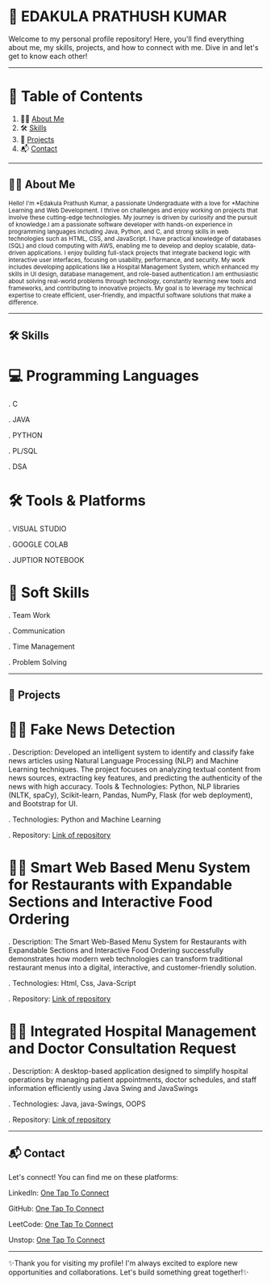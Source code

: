 # 🌟 EDAKULA PRATHUSH KUMAR                                                                                                                                                                                                                                                                                                                                                                                                                                                                                                                                                                                                                                 
Welcome to my personal profile repository! Here, you'll find everything about me, my skills, projects, and how to connect with me. Dive in and let's get to know each other! 

<hr>                                                             
 
# 📖 Table of Contents                                                                                                             
  
<ol>
  <li> 🙋‍♂️ <a href="#about-me">About Me</a></li>  
  <li> 🛠️ <a href="#skills">Skills</a></li>
  <li> 🚀 <a href="#Projects">Projects</a></li> 
  <li> 📬 <a href="#contact">Contact</a></li> 
</ol>

<hr>

<h2 id="about-me">🙋‍♂️ About Me</h2>
 
<small>Hello! I'm *Edakula Prathush Kumar, a passionate Undergraduate with a love for *Machine Learning and Web Development. I thrive on challenges and enjoy working on projects that involve these cutting-edge technologies. My journey is driven by curiosity and the pursuit of knowledge.I am a passionate software developer with hands-on experience in programming languages including Java, Python, and C, and strong skills in web technologies such as HTML, CSS, and JavaScript. I have practical knowledge of databases (SQL) and cloud computing with AWS, enabling me to develop and deploy scalable, data-driven applications.
I enjoy building full-stack projects that integrate backend logic with interactive user interfaces, focusing on usability, performance, and security. My work includes developing applications like a Hospital Management System, which enhanced my skills in UI design, database management, and role-based authentication.I am enthusiastic about solving real-world problems through technology, constantly learning new tools and frameworks, and contributing to innovative projects. My goal is to leverage my technical expertise to create efficient, user-friendly, and impactful software solutions that make a difference.</small>


<hr>

<h2 id="skills">🛠️ Skills</h2> 

# 💻 Programming Languages

. C

. JAVA   

. PYTHON

. PL/SQL

. DSA
# 🛠️ Tools & Platforms  

. VISUAL STUDIO

. GOOGLE COLAB

. JUPTIOR NOTEBOOK 
# 🌱 Soft Skills

. Team Work
                                                                                                
. Communication

. Time Management

. Problem Solving

<hr>

<h2 id="projects">🚀 Projects</h2>

# 🚶‍♂️ Fake News Detection

. Description: Developed an intelligent system to identify and classify fake news articles using Natural Language Processing (NLP) and Machine Learning techniques. The project focuses on analyzing textual content from news sources, extracting key features, and predicting the authenticity of the news with high accuracy.
Tools & Technologies: Python, NLP libraries (NLTK, spaCy), Scikit-learn, Pandas, NumPy, Flask (for web deployment), and Bootstrap for UI.

. Technologies: Python and Machine Learning

. Repository: <a href="https://github.com/Prathush-Kumar/Fake_news_detection">Link of repository</a>


# 🚶‍♂️ Smart Web Based Menu System for Restaurants with Expandable Sections and Interactive Food Ordering

.  Description: The Smart Web-Based Menu System for Restaurants with Expandable Sections and Interactive Food Ordering successfully demonstrates how modern web technologies can transform traditional restaurant menus into a digital, interactive, and customer-friendly solution.

. Technologies: Html, Css, Java-Script

.  Repository: <a href="https://github.com/Prathush-Kumar/Smart-Web-Based-Menu-System-for-Restaurants-with-Expandable-Sections-and-Interactive-Food-Ordering">Link of repository</a>


# 🚶‍♂️ Integrated Hospital Management and Doctor Consultation Request

. Description: A desktop-based application designed to simplify hospital operations by managing patient appointments, doctor schedules, and staff information efficiently using Java Swing and JavaSwings

. Technologies: Java, java-Swings, OOPS

. Repository: <a href="https://github.com/Prathush-Kumar/Integrated-Hospital-Management-and-Doctor-Consultation-Request">Link of repository</a>


<hr>

<h2 id="contact">📬 Contact</h2>

Let's connect! You can find me on these platforms:

LinkedIn: <a href="https://www.linkedin.com/in/prathush-kumar-edakula-0a451828a/">One Tap To Connect</a>

GitHub: <a href="https://github.com/Prathush-Kumar">One Tap To Connect</a>

LeetCode: <a href="https://leetcode.com/u/Prathushkumar/">One Tap To Connect</a>

Unstop: <a href="https://unstop.com/u/pranakum8609">One Tap To Connect</a>


<hr>

✨Thank you for visiting my profile! I'm always excited to explore new opportunities and collaborations. Let's build something great together!✨













